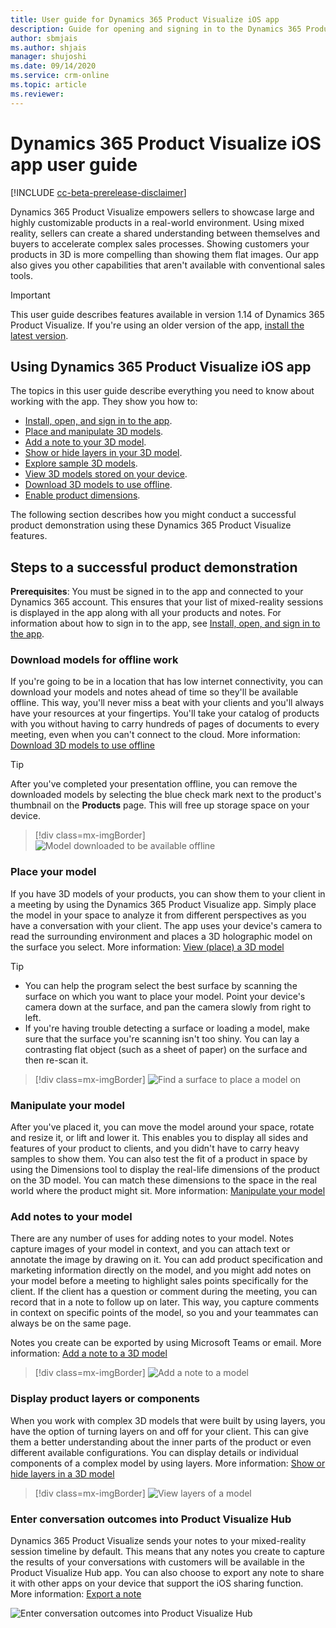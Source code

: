 ```yaml
---
title: User guide for Dynamics 365 Product Visualize iOS app
description: Guide for opening and signing in to the Dynamics 365 Product Visualize app, placing and manipulating 3D models, adding notes, adding your own 3D models, and exploring sample 3D models
author: sbmjais
ms.author: shjais
manager: shujoshi
ms.date: 09/14/2020
ms.service: crm-online
ms.topic: article
ms.reviewer:
---
```


# Dynamics 365 Product Visualize iOS app user guide

[!INCLUDE [cc-beta-prerelease-disclaimer](../includes/cc-beta-prerelease-disclaimer.md)]

Dynamics 365 Product Visualize empowers sellers to showcase large and highly customizable products in a real-world environment. Using mixed reality, sellers can create a shared understanding between themselves and buyers to accelerate complex sales processes. Showing customers your products in 3D is more compelling than showing them flat images. Our app also gives you other capabilities that aren't available with conventional sales tools. 

> [!IMPORTANT]
> This user guide describes features available in version 1.14 of Dynamics 365 Product Visualize. If you're using an older version of the app, [install the latest version](sign-in.md).

## Using Dynamics 365 Product Visualize iOS app

The topics in this user guide describe everything you need to know about working with the app. They show you how to:

- [Install, open, and sign in to the app](sign-in.md).
- [Place and manipulate 3D models](manipulate-models.md).
- [Add a note to your 3D model](add-note.md).
- [Show or hide layers in your 3D model](layers.md).
- [Explore sample 3D models](explore-samples.md).
- [View 3D models stored on your device](browse-models.md).
- [Download 3D models to use offline](download-models.md).
- [Enable product dimensions](product-dimensions.md).

The following section describes how you might conduct a successful product demonstration using these Dynamics 365 Product Visualize features. 

## Steps to a successful product demonstration

**Prerequisites**: You must be signed in to the app and connected to your Dynamics 365 account. This ensures that your list of mixed-reality sessions is displayed in the app along with all your products and notes. For information about how to sign in to the app, see [Install, open, and sign in to the app](sign-in.md).

### Download models for offline work

If you're going to be in a location that has low internet connectivity, you can download your models and notes ahead of time so they'll be available offline. This way, you'll never miss a beat with your clients and you'll always have your resources at your fingertips. You'll take your catalog of products with you without having to carry hundreds of pages of documents to every meeting, even when you can't connect to the cloud. More information: [Download 3D models to use offline](download-models.md)

> [!TIP]
> After you've completed your presentation offline, you can remove the downloaded models by selecting the blue check mark next to the product's thumbnail on the **Products** page. This will free up storage space on your device.

> [!div class=mx-imgBorder]
> ![Model downloaded to be available offline](media/model-downloaded.png "Model downloaded to be available offline")

### Place your model

If you have 3D models of your products, you can show them to your client in a meeting by using the Dynamics 365 Product Visualize app. Simply place the model in your space to analyze it from different perspectives as you have a conversation with your client. The app uses your device's camera to read the surrounding environment and places a 3D holographic model on the surface you select. More information: [View (place) a 3D model](manipulate-models.md#view-place-a-3d-model-in-mixed-reality)

> [!TIP]
> - You can help the program select the best surface by scanning the surface on which you want to place your model. Point your device's camera down at the surface, and pan the camera slowly from right to left. 
> - If you're having trouble detecting a surface or loading a model, make sure that the surface you're scanning isn't too shiny. You can lay a contrasting flat object (such as a sheet of paper) on the surface and then re-scan it.

> [!div class=mx-imgBorder]
> ![Find a surface to place a model on](media/preface-find-surface.png "Find a surface to place a model on")

### Manipulate your model

After you've placed it, you can move the model around your space, rotate and resize it, or lift and lower it. This enables you to display all sides and features of your product to clients, and you didn't have to carry heavy samples to show them. You can also test the fit of a product in space by using the Dimensions tool to display the real-life dimensions of the product on the 3D model. You can match these dimensions to the space in the real world where the product might sit. More information: [Manipulate your model](manipulate-models.md#manipulate-your-model)

### Add notes to your model

There are any number of uses for adding notes to your model. Notes capture images of your model in context, and you can attach text or annotate the image by drawing on it. You can add product specification and marketing information directly on the model, and you might add notes on your model before a meeting to highlight sales points specifically for the client. If the client has a question or comment during the meeting, you can record that in a note to follow up on later. This way, you capture comments in context on specific points of the model, so you and your teammates can always be on the same page.

Notes you create can be exported by using Microsoft Teams or email. More information: [Add a note to a 3D model](add-note.md)

> [!div class=mx-imgBorder]
> ![Add a note to a model](media/preface-add-note.png "Add a note to a model")

### Display product layers or components

When you work with complex 3D models that were built by using layers, you have the option of turning layers on and off for your client. This can give them a better understanding about the inner parts of the product or even different available configurations. You can display details or individual components of a complex model by using layers. More information: [Show or hide layers in a 3D model](layers.md)

> [!div class=mx-imgBorder]
> ![View layers of a model](media/preface-view-layers.png "View layers of a model")

### Enter conversation outcomes into Product Visualize Hub

Dynamics 365 Product Visualize sends your notes to your mixed-reality session timeline by default. This means that any notes you create to capture the results of your conversations with customers will be available in the Product Visualize Hub app. You can also choose to export any note to share it with other apps on your device that support the iOS sharing function. More information: [Export a note](add-note.md#export-a-note)

![Enter conversation outcomes into Product Visualize Hub](media/dynamics-notes-timeline.png "Enter conversation outcomes into Product Visualize Hub")

